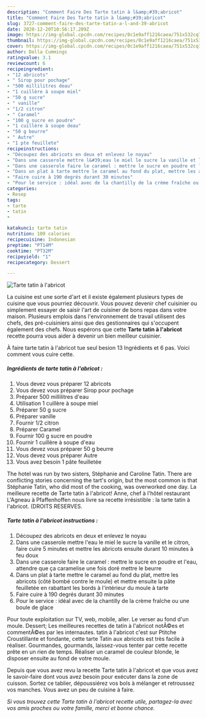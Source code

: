 ```yaml
---
description: "Comment Faire Des Tarte tatin à l&amp;#39;abricot"
title: "Comment Faire Des Tarte tatin à l&amp;#39;abricot"
slug: 3727-comment-faire-des-tarte-tatin-a-l-and-39-abricot
date: 2020-12-20T10:56:17.209Z
image: https://img-global.cpcdn.com/recipes/0c1e9aff1216caea/751x532cq70/tarte-tatin-a-labricot-photo-principale-de-la-recette.jpg
thumbnail: https://img-global.cpcdn.com/recipes/0c1e9aff1216caea/751x532cq70/tarte-tatin-a-labricot-photo-principale-de-la-recette.jpg
cover: https://img-global.cpcdn.com/recipes/0c1e9aff1216caea/751x532cq70/tarte-tatin-a-labricot-photo-principale-de-la-recette.jpg
author: Della Cummings
ratingvalue: 3.1
reviewcount: 6
recipeingredient:
- "12 abricots"
- " Sirop pour pochage"
- "500 millilitres deau"
- "1 cuillère à soupe miel"
- "50 g sucre"
- " vanille"
- "1/2 citron"
- " Caramel"
- "100 g sucre en poudre"
- "1 cuillère à soupe deau"
- "50 g beurre"
- " Autre"
- "1 pte feuillete"
recipeinstructions:
- "Découpez des abricots en deux et enlevez le noyau"
- "Dans une casserole mettre l&#39;eau le miel le sucre la vanille et le citron, faire cuire 5 minutes et mettre les abricots ensuite durant 10 minutes à feu doux"
- "Dans une casserole faire le caramel : mettre le sucre en poudre et l&#39;eau, attendre que ça caramelise une fois doré mettre le beurre"
- "Dans un plat à tarte mettre le caramel au fond du plat, mettre les abricots (côté bombé contre le moule) et mettre ensuite la pâte feuilletée en rabattant les bords à l&#39;intérieur du moule à tarte"
- "Faire cuire à 190 degrés durant 30 minutes"
- "Pour le service : idéal avec de la chantilly de la crème fraîche ou une boule de glace"
categories:
- Resep
tags:
- tarte
- tatin
- 

katakunci: tarte tatin  
nutrition: 109 calories
recipecuisine: Indonesian
preptime: "PT14M"
cooktime: "PT32M"
recipeyield: "1"
recipecategory: Dessert

---
```



![Tarte tatin à l&#39;abricot](https://img-global.cpcdn.com/recipes/0c1e9aff1216caea/751x532cq70/tarte-tatin-a-labricot-photo-principale-de-la-recette.jpg)

La cuisine est une sorte d'art et il existe également plusieurs types de cuisine que vous pourriez découvrir. Vous pouvez devenir chef cuisinier ou simplement essayer de saisir l'art de cuisiner de bons repas dans votre maison. Plusieurs emplois dans l'environnement de travail utilisent des chefs, des pré-cuisiniers ainsi que des gestionnaires qui s'occupent également des chefs. Nous espérons que cette <strong> Tarte tatin à l&#39;abricot </strong> recette pourra vous aider à devenir un bien meilleur cuisinier.

<!--inarticleads1-->

À faire tarte tatin à l&#39;abricot tue seul besion 13 Ingrédients et 6 pas. Voici comment vous cuire cette.

##### Ingrédients de tarte tatin à l&#39;abricot :

1. Vous devez vous préparer 12 abricots
1. Vous devez vous préparer  Sirop pour pochage
1. Préparer 500 millilitres d&#39;eau
1. Utilisation 1 cuillère à soupe miel
1. Préparer 50 g sucre
1. Préparer  vanille
1. Fournir 1/2 citron
1. Préparer  Caramel
1. Fournir 100 g sucre en poudre
1. Fournir 1 cuillère à soupe d&#39;eau
1. Vous devez vous préparer 50 g beurre
1. Vous devez vous préparer  Autre
1. Vous avez besoin 1 pâte feuilletée


The hotel was run by two sisters, Stéphanie and Caroline Tatin. There are conflicting stories concerning the tart&#39;s origin, but the most common is that Stéphanie Tatin, who did most of the cooking, was overworked one day. La meilleure recette de Tarte tatin à l&#39;abricot! Anne, chef à l&#39;hôtel restaurant L&#39;Agneau à Pfaffenhoffen nous livre sa recette irrésistible : la tarte tatin à l&#39;abricot. (DROITS RESERVES. 

<!--inarticleads2-->

##### Tarte tatin à l&#39;abricot instructions :

1. Découpez des abricots en deux et enlevez le noyau
1. Dans une casserole mettre l&#39;eau le miel le sucre la vanille et le citron, faire cuire 5 minutes et mettre les abricots ensuite durant 10 minutes à feu doux
1. Dans une casserole faire le caramel : mettre le sucre en poudre et l&#39;eau, attendre que ça caramelise une fois doré mettre le beurre
1. Dans un plat à tarte mettre le caramel au fond du plat, mettre les abricots (côté bombé contre le moule) et mettre ensuite la pâte feuilletée en rabattant les bords à l&#39;intérieur du moule à tarte
1. Faire cuire à 190 degrés durant 30 minutes
1. Pour le service : idéal avec de la chantilly de la crème fraîche ou une boule de glace


Pour toute exploitation sur TV, web, mobile, aller. Le verser au fond d&#39;un moule. Dessert; Les meilleures recettes de tatin à l&#39;abricot notÃ©es et commentÃ©es par les internautes. tatin à l&#39;abricot c&#39;est sur Ptitche Croustillante et fondante, cette tarte Tatin aux abricots est très facile à réaliser. Gourmandes, gourmands, laissez-vous tenter par cette recette prête en un rien de temps. Réaliser un caramel de couleur blonde, le disposer ensuite au fond de votre moule. 

<!--inarticleads1-->

<p>
Depuis que vous avez revu la recette Tarte tatin à l&#39;abricot et que vous avez le savoir-faire dont vous avez besoin pour exécuter dans la zone de cuisson. Sortez ce tablier, dépoussiérez vos bols à mélanger et retroussez vos manches. Vous avez un peu de cuisine à faire.
</p>

<p>
<i>Si vous trouvez cette Tarte tatin à l&#39;abricot recette utile, partagez-la avec vos amis proches ou votre famille, merci et bonne chance.</i>
</p>
